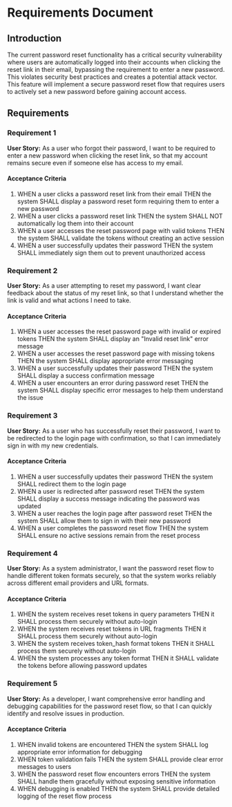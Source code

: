 # Requirements Document

## Introduction

The current password reset functionality has a critical security vulnerability where users are automatically logged into their accounts when clicking the reset link in their email, bypassing the requirement to enter a new password. This violates security best practices and creates a potential attack vector. This feature will implement a secure password reset flow that requires users to actively set a new password before gaining account access.

## Requirements

### Requirement 1

**User Story:** As a user who forgot their password, I want to be required to enter a new password when clicking the reset link, so that my account remains secure even if someone else has access to my email.

#### Acceptance Criteria

1. WHEN a user clicks a password reset link from their email THEN the system SHALL display a password reset form requiring them to enter a new password
2. WHEN a user clicks a password reset link THEN the system SHALL NOT automatically log them into their account
3. WHEN a user accesses the reset password page with valid tokens THEN the system SHALL validate the tokens without creating an active session
4. WHEN a user successfully updates their password THEN the system SHALL immediately sign them out to prevent unauthorized access

### Requirement 2

**User Story:** As a user attempting to reset my password, I want clear feedback about the status of my reset link, so that I understand whether the link is valid and what actions I need to take.

#### Acceptance Criteria

1. WHEN a user accesses the reset password page with invalid or expired tokens THEN the system SHALL display an "Invalid reset link" error message
2. WHEN a user accesses the reset password page with missing tokens THEN the system SHALL display appropriate error messaging
3. WHEN a user successfully updates their password THEN the system SHALL display a success confirmation message
4. WHEN a user encounters an error during password reset THEN the system SHALL display specific error messages to help them understand the issue

### Requirement 3

**User Story:** As a user who has successfully reset their password, I want to be redirected to the login page with confirmation, so that I can immediately sign in with my new credentials.

#### Acceptance Criteria

1. WHEN a user successfully updates their password THEN the system SHALL redirect them to the login page
2. WHEN a user is redirected after password reset THEN the system SHALL display a success message indicating the password was updated
3. WHEN a user reaches the login page after password reset THEN the system SHALL allow them to sign in with their new password
4. WHEN a user completes the password reset flow THEN the system SHALL ensure no active sessions remain from the reset process

### Requirement 4

**User Story:** As a system administrator, I want the password reset flow to handle different token formats securely, so that the system works reliably across different email providers and URL formats.

#### Acceptance Criteria

1. WHEN the system receives reset tokens in query parameters THEN it SHALL process them securely without auto-login
2. WHEN the system receives reset tokens in URL fragments THEN it SHALL process them securely without auto-login
3. WHEN the system receives token_hash format tokens THEN it SHALL process them securely without auto-login
4. WHEN the system processes any token format THEN it SHALL validate the tokens before allowing password updates

### Requirement 5

**User Story:** As a developer, I want comprehensive error handling and debugging capabilities for the password reset flow, so that I can quickly identify and resolve issues in production.

#### Acceptance Criteria

1. WHEN invalid tokens are encountered THEN the system SHALL log appropriate error information for debugging
2. WHEN token validation fails THEN the system SHALL provide clear error messages to users
3. WHEN the password reset flow encounters errors THEN the system SHALL handle them gracefully without exposing sensitive information
4. WHEN debugging is enabled THEN the system SHALL provide detailed logging of the reset flow process